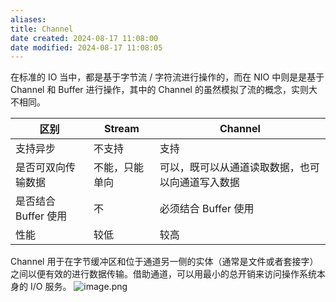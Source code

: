 ```yaml
---
aliases: 
title: Channel
date created: 2024-08-17 11:08:00
date modified: 2024-08-17 11:08:05
---
```

在标准的 IO 当中，都是基于字节流 / 字符流进行操作的，而在 NIO 中则是是基于 Channel 和 Buffer 进行操作，其中的 Channel 的虽然模拟了流的概念，实则大不相同。

|区别|Stream|Channel|
|---|---|---|
|支持异步|不支持|支持|
|是否可双向传输数据|不能，只能单向|可以，既可以从通道读取数据，也可以向通道写入数据|
|是否结合 Buffer 使用|不|必须结合 Buffer 使用|
|性能|较低|较高|

Channel 用于在字节缓冲区和位于通道另一侧的实体（通常是文件或者套接字）之间以便有效的进行数据传输。借助通道，可以用最小的总开销来访问操作系统本身的 I/O 服务。
![image.png](https://typora-tes.oss-cn-shanghai.aliyuncs.com/picgo/20240817114348.png)
